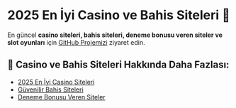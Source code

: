 # 2025 En İyi Casino ve Bahis Siteleri 🚀

En güncel **casino siteleri, bahis siteleri, deneme bonusu veren siteler ve slot oyunları** için [GitHub Projemizi](https://github.com/sezgintaske) ziyaret edin.

## 🎰 Casino ve Bahis Siteleri Hakkında Daha Fazlası:
- [2025 En İyi Casino Siteleri]([https://github.com/kullanici-adiniz](https://2024casino-siteleri.com/))
- [Güvenilir Bahis Siteleri]([https://github.com/kullanici-adiniz](https://2024casino-siteleri.com/))
- [Deneme Bonusu Veren Siteler]([https://github.com/kullanici-adiniz](https://2024casino-siteleri.com/))
